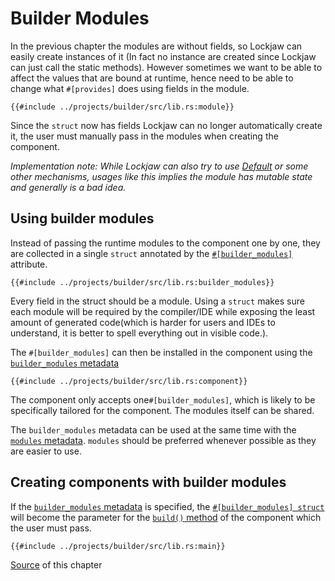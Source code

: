 # Builder Modules

In the previous chapter the modules are without fields, so Lockjaw can easily create instances of it
(In fact no instance are created since Lockjaw can just call the static methods). However sometimes
we want to be able to affect the values that are bound at runtime, hence need to be able to change
what `#[provides]` does using fields in the module.

```rust,no_run,noplayground
{{#include ../projects/builder/src/lib.rs:module}}
```

Since the `struct` now has fields Lockjaw can no longer automatically create it, the user must
manually pass in the modules when creating the component.

*Implementation note: While Lockjaw can also try to
use [Default](https://doc.rust-lang.org/std/default/trait.Default.html) or some other mechanisms,
usages like this implies the module has mutable state and generally is a bad idea.*

## Using builder modules

Instead of passing the runtime modules to the component one by one, they are collected in a single
`struct` annotated by
the [`#[builder_modules]`](https://docs.rs/lockjaw/latest/lockjaw/attr.builder_modules.html)
attribute.

```rust,no_run,noplayground
{{#include ../projects/builder/src/lib.rs:builder_modules}}
```

Every field in the struct should be a module. Using a `struct` makes sure each module will be
required by the compiler/IDE while exposing the least amount of generated code(which is harder for
users and IDEs to understand, it is better to spell everything out in visible code.).

The `#[builder_modules]` can then be installed in the component using
the [`builder_modules` metadata](https://docs.rs/lockjaw/latest/lockjaw/attr.component.html#builder_modules)

```rust,no_run,noplayground
{{#include ../projects/builder/src/lib.rs:component}}
```

The component only accepts one`#[builder_modules]`, which is likely to be specifically tailored for
the component. The modules itself can be shared.

The `builder_modules` metadata can be used at the same time with
the [`modules` metadata](https://docs.rs/lockjaw/latest/lockjaw/attr.component.html#modules).
`modules` should be preferred whenever possible as they are easier to use.

## Creating components with builder modules

If
the [`builder_modules` metadata](https://docs.rs/lockjaw/latest/lockjaw/attr.component.html#builder_modules)
is specified,
the  [`#[builder_modules] struct`](https://docs.rs/lockjaw/latest/lockjaw/attr.builder_modules.html)
will become the parameter for
the [`build()` method](https://docs.rs/lockjaw/latest/lockjaw/attr.component.html#component-builder)
of the component which the user must pass.

```rust,no_run,noplayground
{{#include ../projects/builder/src/lib.rs:main}}
```

[Source](https://github.com/azureblaze/lockjaw/tree/main/userguide/projects/builder/) of this
chapter
